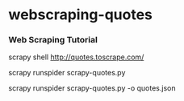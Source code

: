 # webscraping-quotes

### Web Scraping Tutorial

scrapy shell http://quotes.toscrape.com/

scrapy runspider scrapy-quotes.py

scrapy runspider scrapy-quotes.py -o quotes.json

